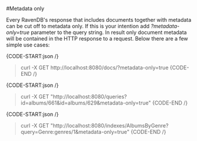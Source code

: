 ﻿#Metadata only

Every RavenDB's response that includes documents together with metadata can be cut off to metadata only. If this is your intention add *?metadata-only=true* parameter to the query string.
In result only document metadata will be contained in the HTTP response to a request. Below there are a few simple use cases:

{CODE-START:json /}
   > curl -X GET http://localhost:8080/docs/?metadata-only=true
{CODE-END /}

{CODE-START:json /}
   > curl -X GET "http://localhost:8080/queries?id=albums/661&id=albums/629&metadata-only=true"
{CODE-END /}

{CODE-START:json /}
   > curl -X GET "http://localhost:8080/indexes/AlbumsByGenre?query=Genre:genres/1&metadata-only=true"
{CODE-END /}
